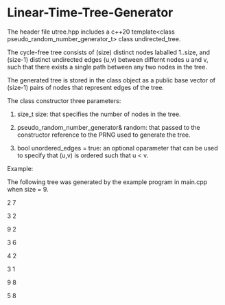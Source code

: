 # Linear-Time-Tree-Generator

The header file utree.hpp includes a c++20 template\<class pseudo_random_number_generator_t\> class undirected_tree.

The cycle-free tree consists of (size) distinct nodes laballed 1..size, and (size-1) distinct undirected edges (u,v) between differnt nodes u and v, such that there exists a single path between any two nodes in the tree. 

The generated tree is stored in the class object as a public base vector of (size-1) pairs of nodes that represent edges of the tree. 

The class constructor three parameters:

1. size_t size: that specifies the number of nodes in the tree.

2. pseudo_random_number_generator& random: that passed to the constructor reference to the PRNG used to generate the tree. 

3. bool unordered_edges = true: an optional oparameter that can be used to specify that (u,v) is ordered such that u < v.
  
Example:
  
The following tree was generated by the example program in main.cpp when size = 9.
  
2 7
  
3 2
  
9 2
  
3 6
  
4 2
  
3 1
  
9 8
  
5 8
